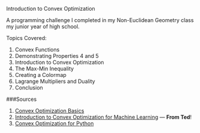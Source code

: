 Introduction to Convex Optimization

A programming challenge I completed in my Non-Euclidean Geometry class my junior year of high school. 

Topics Covered: 
1. Convex Functions
2. Demonstrating Properties 4 and 5
3. Introduction to Convex Optimization
4. The Max-Min Inequality
5. Creating a Colormap
6. Lagrange Multipliers and Duality
7. Conclusion

###Sources

1. [Convex Optimization Basics](https://youtu.be/oLowhs83aHk?t=148)
2. [Introduction to Convex Optimization for Machine Learning](https://people.eecs.berkeley.edu/~jordan/courses/294-fall09/lectures/optimization/slides.pdf) — **From Ted**!
3. [Convex Optimization for Python](https://www.cvxpy.org/)

